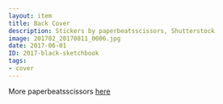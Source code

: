 ```yaml
---
layout: item
title: Back Cover
description: Stickers by paperbeatsscissors, Shutterstock
image: 201702_20170811_0006.jpg
date: 2017-06-01
ID: 2017-black-sketchbook
tags: 
- cover
---
```


More paperbeatsscissors [here](https://www.instagram.com/paperbeatsscissors/?hl=en "paperbeatsscissors on Instagram")